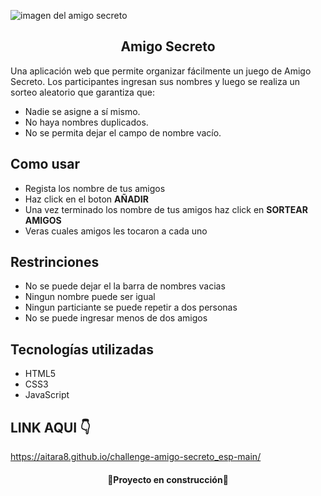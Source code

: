 ![imagen del amigo secreto](https://github.com/user-attachments/assets/0c636933-7d3e-4323-88f1-df53dfc05367)

<h2 align="center"> Amigo Secreto</h2>
  
Una aplicación web que permite organizar fácilmente un juego de Amigo Secreto. Los participantes ingresan sus nombres y luego se realiza un sorteo aleatorio que garantiza que:

- Nadie se asigne a sí mismo.
- No haya nombres duplicados.
- No se permita dejar el campo de nombre vacío.

## Como usar
- Regista los nombre de tus amigos
- Haz click en el boton **AÑADIR**
- Una vez terminado los nombre de tus amigos haz click en **SORTEAR AMIGOS**
- Veras cuales amigos les tocaron a cada uno

## Restrinciones 
- No se puede dejar el la barra de nombres vacias
- Ningun nombre puede ser igual
- Ningun particiante se puede repetir a dos personas
- No se puede ingresar menos de dos amigos

## Tecnologías utilizadas

- HTML5  
- CSS3  
- JavaScript

## LINK AQUI 👇
https://aitara8.github.io/challenge-amigo-secreto_esp-main/

<h4 align="center">
🚧Proyecto en construcción🚧
</h4>


